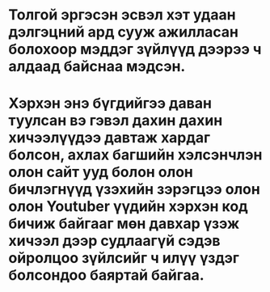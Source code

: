 # Толгой эргэсэн эсвэл хэт удаан дэлгэцний ард сууж ажилласан болохоор мэддэг зүйлүүд дээрээ ч алдаад байснаа мэдсэн.
# Хэрхэн энэ бүгдийгээ даван туулсан вэ гэвэл дахин дахин хичээлүүдээ давтаж хардаг болсон, ахлах багшийн хэлсэнчлэн олон сайт ууд болон олон бичлэгнүүд үзэхийн зэрэгцээ олон олон Youtuber үүдийн хэрхэн код бичиж байгааг мөн давхар үзэж хичээл дээр судлаагүй сэдэв ойролцоо зүйлсийг ч илүү үздэг болсондоо баяртай байгаа.